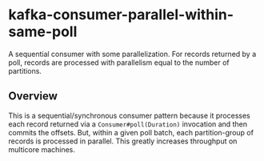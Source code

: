 # kafka-consumer-parallel-within-same-poll

A sequential consumer with some parallelization. For records returned by a poll, records are processed with parallelism equal to the number of partitions.


## Overview

This is a sequential/synchronous consumer pattern because it processes each record returned via a `Consumer#poll(Duration)`
invocation and then commits the offsets. But, within a given poll batch, each partition-group of records is processed in
parallel. This greatly increases throughput on multicore machines.

